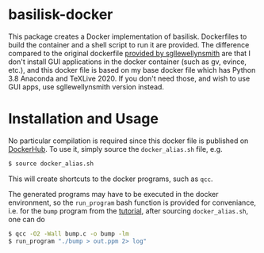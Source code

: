 # basilisk-docker

This package creates a Docker implementation of basilisk. Dockerfiles to build the container and a shell script to run it are provided.
The difference compared to the original dockerfile [provided by sgllewellynsmith](https://github.com/sgllewellynsmith/basilisk-docker) are that
I don't install GUI applications in the docker container (such as gv, evince, etc.), and this docker file is based on my base docker file
which has Python 3.8 Anaconda and TeXLive 2020. If you don't need those, and wish to use GUI apps, use sgllewellynsmith version instead.

# Installation and Usage

No particular compilation is required since this docker file is published on [DockerHub](https://hub.docker.com/repository/docker/jsalort/basilisk).
To use it, simply source the `docker_alias.sh` file, e.g.

```bash
$ source docker_alias.sh
```

This will create shortcuts to the docker programs, such as `qcc`.

The generated programs may have to be executed in the docker environment, so the `run_program` bash function is provided for
conveniance, i.e. for the `bump` program from the [tutorial](http://basilisk.fr/Tutorial), after sourcing `docker_alias.sh`, one
can do

```bash
$ qcc -O2 -Wall bump.c -o bump -lm
$ run_program "./bump > out.ppm 2> log"
```
